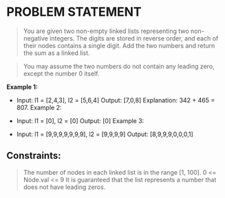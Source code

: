 # PROBLEM STATEMENT

> You are given two non-empty linked lists representing two non-negative integers. The digits are stored in reverse order, and each of their nodes contains a single digit. Add the two numbers and return the sum as a linked list.

> You may assume the two numbers do not contain any leading zero, except the number 0 itself.

**Example 1:**

- Input: l1 = [2,4,3], l2 = [5,6,4]
  Output: [7,0,8]
  Explanation: 342 + 465 = 807.
  Example 2:

- Input: l1 = [0], l2 = [0]
  Output: [0]
  Example 3:

- Input: l1 = [9,9,9,9,9,9,9], l2 = [9,9,9,9]
  Output: [8,9,9,9,0,0,0,1]

## Constraints:

> The number of nodes in each linked list is in the range [1, 100].
> 0 <= Node.val <= 9
> It is guaranteed that the list represents a number that does not have leading zeros.
